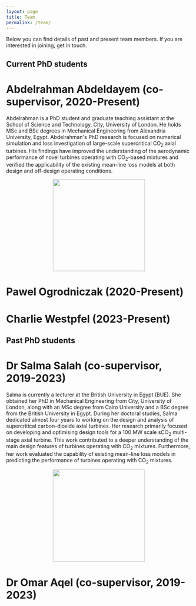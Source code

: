 ```yaml
---
layout: page
title: Team
permalink: /team/
---
```


Below you can find details of past and present team members. If you are interested in joining, get in touch.

## Current PhD students

# Abdelrahman Abdeldayem (co-supervisor, 2020-Present)
<div id="twocol_container">
    <div id="DivB">
	<p>Abdelrahman is a PhD student and graduate teaching assistant at the School of Science and Technology, City, University of London. He holds MSc and BSc degrees in Mechanical Engineering from Alexandria University, Egypt. Abdelrahman's PhD research is focused on numerical simulation and loss investigation of large-scale supercritical CO<sub>2</sub> axial turbines. His findings have improved the understanding of the aerodynamic performance of novel turbines operating with CO<sub>2</sub>-based mixtures and verified the applicability of the existing mean-line loss models at both design and off-design operating conditions.</p>
    </div>
    <div id="DivA">
    	<div style="text-align:center">
			<img src="{{site.baseurl}}/assets/Abdelrahman_profile.jpg" style="width:250px;" />
		</div>
    </div>
</div>

# Pawel Ogrodniczak (2020-Present)
<!--
<div id="twocol_container">
    <div id="DivB">
	<p>Text to go here. Text to go here. Text to go here. Text to go here. Text to go here. Text to go here. Text to go here. Text to go here.  </p>
    </div>
    <div id="DivA">
    	<div style="text-align:center">
			<img src="{{site.baseurl}}/assets/Abdelrahman_profile.jpg" style="width:250px;" />
	</div>
    </div>
</div>
-->

# Charlie Westpfel (2023-Present)
<!--
<div id="twocol_container">
    <div id="DivB">
	<p>Text to go here. Text to go here. Text to go here. Text to go here. Text to go here. Text to go here. Text to go here. Text to go here.  </p>
    </div>
    <div id="DivA">
    	<div style="text-align:center">
			<img src="{{site.baseurl}}/assets/Abdelrahman_profile.jpg" style="width:250px;" />
	</div>
    </div>
</div>
-->


## Past PhD students

# Dr Salma Salah (co-supervisor, 2019-2023)
<div id="twocol_container">
    <div id="DivB">
	<p>Salma is currently a lecturer at the British University in Egypt (BUE). She obtained her PhD in Mechanical Engineering from City, University of London, along with an MSc degree from Cairo University and a BSc degree from the British University in Egypt. During her doctoral studies, Salma dedicated almost four years to working on the design and analysis of supercritical carbon-dioxide axial turbines. Her research primarily focused on developing and optimising design tools for a 100 MW scale sCO<sub>2</sub> multi-stage axial turbine. This work contributed to a deeper understanding of the main design features of turbines operating with CO<sub>2</sub> mixtures. Furthermore, her work evaluated the capability of existing mean-line loss models in predicting the performance of turbines operating with CO<sub>2</sub> mixtures.</p>
    </div>
    <div id="DivA">
    	<div style="text-align:center">
			<img src="{{site.baseurl}}/assets/Salma_profile.jpg" style="width:250px;" />
	</div>
    </div>
</div>

# Dr Omar Aqel (co-supervisor, 2019-2023)
<!--
<div id="twocol_container">
    <div id="DivB">
	<p>Text to go here. Text to go here. Text to go here. Text to go here. Text to go here. Text to go here. Text to go here. Text to go here.  </p>
    </div>
    <div id="DivA">
    	<div style="text-align:center">
			<img src="{{site.baseurl}}/assets/Abdelrahman_profile.jpg" style="width:250px;" />
	</div>
    </div>
</div>

-->